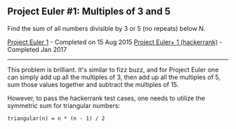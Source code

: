## Project Euler #1: Multiples of 3 and 5

Find the sum of all numbers divisible by 3 or 5 (no repeats) below N.

[Project Euler 1](https://projecteuler.net/problem=1) - Completed on 15 Aug 2015
[Project Euler+ 1 (hackerrank)](https://www.hackerrank.com/contests/projecteuler/challenges/euler001) - Completed Jan 2017

-----------

This problem is brilliant. It's similar to fizz buzz, and for Project Euler one
can simply add up all the multiples of 3, then add up all the multiples of 5,
sum those values together and subtract the multiples of 15.

However, to pass the hackerrank test cases, one needs to utilize the symmetric
sum for triangular numbers:

    triangular(n) = n * (n - 1) / 2
